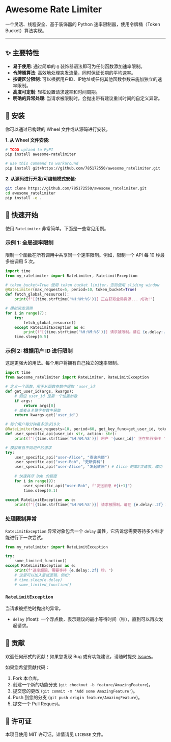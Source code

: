 # Awesome Rate Limiter

[](https://www.google.com/search?q=https://pypi.org/project/my-awesome-ratelimiter/)
[](https://opensource.org/licenses/MIT)


一个灵活、线程安全、基于装饰器的 Python 速率限制器，使用令牌桶（Token Bucket）算法实现。

-----

## ✨ 主要特性

  * **易于使用**: 通过简单的 `@` 装饰器语法即可为任何函数添加速率限制。
  * **令牌桶算法**: 高效地处理突发流量，同时保证长期的平均速率。
  * **按键区分限制**: 可以根据用户ID、IP地址或任何其他函数参数来施加独立的速率限制。
  * **高度可定制**: 轻松设置请求速率和时间周期。
  * **明确的异常处理**: 当请求被限制时，会抛出带有建议重试时间的自定义异常。

## 🔧 安装

你可以通过已构建的 Wheel 文件或从源码进行安装。

**1. 从 Wheel 文件安装:**

```bash
# TODO uplaod to PyPI
pip install awesome-ratelimiter

# use this command to workaround
pip install git+https://github.com/785172550/awesome_ratelimiter.git
```

**2. 从源码进行开发/可编辑模式安装:**

```bash
git clone https://github.com/785172550/awesome_ratelimiter.git
cd awesome_ratelimiter
pip install -e .
```

## 🚀 快速开始

使用 `RateLimiter` 非常简单。下面是一些常见用例。

### 示例 1: 全局速率限制

限制一个函数在所有调用中共享同一个速率限制。例如，限制一个 API 每 10 秒最多被调用 5 次。

```python
import time
from my_ratelimiter import RateLimiter, RateLimitException

# token_bucket=True 使用 token bucket limiter，否则使用 sliding window
@RateLimiter(max_requests=5, period=10，token_bucket=True)
def fetch_global_resource():
    print(f"[{time.strftime('%H:%M:%S')}] 正在获取全局资源... 成功!")

# 模拟突发调用
for i in range(7):
    try:
        fetch_global_resource()
    except RateLimitException as e:
        print(f"[{time.strftime('%H:%M:%S')}] 请求被限制。请在 {e.delay:.2f} 秒后重试。")
    time.sleep(0.5)
```

### 示例 2: 根据用户 ID 进行限制

这是更强大的用法。每个用户将拥有自己独立的速率限制。

```python
import time
from awosome_ratelimiter import RateLimiter, RateLimitException

# 定义一个函数，用于从函数参数中提取 'user_id'
def get_user_id(args, kwargs):
    # 假设 user_id 是第一个位置参数
    if args:
        return args[0]
    # 或者从关键字参数中获取
    return kwargs.get('user_id')

# 每个用户每分钟最多请求10次
@RateLimiter(max_requests=10, period=60, get_key_func=get_user_id, token_bucket=False)
def user_specific_api(user_id: str, action: str):
    print(f"[{time.strftime('%H:%M:%S')}] 用户 '{user_id}' 正在执行操作 '{action}'... 成功!")

# 模拟来自不同用户的请求
try:
    user_specific_api("user-Alice", "查询余额")
    user_specific_api("user-Bob", "更新资料")
    user_specific_api("user-Alice", "发起转账") # Alice 的第2次请求，成功
    
    # 快速耗尽 Bob 的额度
    for i in range(9):
        user_specific_api("user-Bob", f"发送消息 #{i+1}")
        time.sleep(0.1)
        
except RateLimitException as e:
    print(f"[{time.strftime('%H:%M:%S')}] 请求被限制。请在 {e.delay:.2f} 秒后重试。")
```

### 处理限制异常

`RateLimitException` 异常对象包含一个 `delay` 属性，它告诉您需要等待多少秒才能进行下一次尝试。

```python
from my_ratelimiter import RateLimitException

try:
    some_limited_function()
except RateLimitException as e:
    print(f"速率超限，需要等待 {e.delay:.2f} 秒。")
    # 这里可以加入重试逻辑，例如:
    # time.sleep(e.delay)
    # some_limited_function()
```


### `RateLimitException`

当请求被拒绝时抛出的异常。

  * `delay` (float): 一个浮点数，表示建议的最小等待时间（秒），直到可以再次发起请求。

## 🤝 贡献

欢迎任何形式的贡献！如果您发现 Bug 或有功能建议，请随时提交 [Issues](https://www.google.com/search?q=https://github.com/785172550/awesome_ratelimiter/issues)。

如果您希望贡献代码：

1.  Fork 本仓库。
2.  创建一个新的功能分支 (`git checkout -b feature/AmazingFeature`)。
3.  提交您的更改 (`git commit -m 'Add some AmazingFeature'`)。
4.  Push 到您的分支 (`git push origin feature/AmazingFeature`)。
5.  提交一个 Pull Request。

## 📄 许可证

本项目使用 MIT 许可证。详情请见 `LICENSE` 文件。